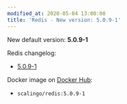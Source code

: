 ```yaml
---
modified_at: 2020-05-04 13:00:00
title: 'Redis - New version: 5.0.9-1'
---
```


New default version: **5.0.9-1**

Redis changelog:

* [5.0.9-1](https://raw.githubusercontent.com/antirez/redis/5.0/00-RELEASENOTES)

Docker image on [Docker Hub](https://hub.docker.com/r/scalingo/redis):

* `scalingo/redis:5.0.9-1`
